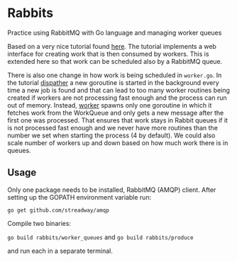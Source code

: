 # Rabbits
Practice using RabbitMQ with Go language and managing worker queues

Based on a very nice tutorial found [here](http://nesv.github.io/golang/2014/02/25/worker-queues-in-go.html).
The tutorial implements a web interface for creating work that is then consumed by workers. This is extended here so that
work can be scheduled also by a RabbitMQ queue.

There is also one change in how work is being scheduled in `worker.go`. In the tutorial [dispather](https://gist.github.com/nesv/9233300#file-dispatcher-go-L20)
a new goroutine is started in the background every time a new job is found and that can lead to too many worker routines
being created if workers are not processing fast enough and the process can run out of memory. Instead, [worker](https://github.com/satek/rabbits/blob/master/worker_queues/worker.go#L26)
spawns only one goroutine in which it fetches work from the WorkQueue and only gets a new message after the first one was processed.
That ensures that work stays in Rabbit queues if it is not processed fast enough and we never have more routines than the number
we set when starting the process (4 by default). We could also scale number of workers up and down based on how much work
there is in queues.


## Usage

Only one package needs to be installed, RabbitMQ (AMQP) client. After setting up the GOPATH environment variable run:

`go get github.com/streadway/amqp`

Compile two binaries:

`go build rabbits/worker_queues` and `go build rabbits/produce`

and run each in a separate terminal.

